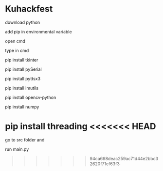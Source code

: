 # Kuhackfest

download python

add pip in environmental variable

open cmd

type in cmd

pip install tkinter

pip install pySerial

pip install pyttsx3

pip install imutils

pip install opencv-python

pip install numpy

pip install threading
<<<<<<< HEAD
=======

go to src folder and

run main.py
>>>>>>> 94ca698deac259ac71d44e2bbc32620f71cf63f3
